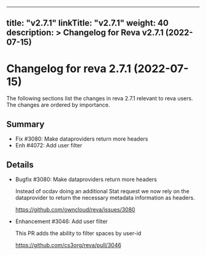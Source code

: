 
---
title: "v2.7.1"
linkTitle: "v2.7.1"
weight: 40
description: >
  Changelog for Reva v2.7.1 (2022-07-15)
---

Changelog for reva 2.7.1 (2022-07-15)
=======================================

The following sections list the changes in reva 2.7.1 relevant to
reva users. The changes are ordered by importance.

Summary
-------

 * Fix #3080: Make dataproviders return more headers
 * Enh #4072: Add user filter

Details
-------

 * Bugfix #3080: Make dataproviders return more headers

   Instead of ocdav doing an additional Stat request we now rely on the dataprovider to return the
   necessary metadata information as headers.

   https://github.com/owncloud/reva/issues/3080

 * Enhancement #3046: Add user filter

   This PR adds the ability to filter spaces by user-id

   https://github.com/cs3org/reva/pull/3046



